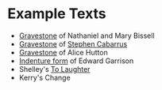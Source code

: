 # Example Texts

 * [Gravestone](texts/Bissell.txt) of Nathaniel and Mary Bissell
 * [Gravestone](texts/Cabarrus.txt) of [Stephen Cabarrus](https://en.wikipedia.org/wiki/Stephen_Cabarrus)
 * [Gravestone](texts/Hutton.txt) of Alice Hutton
 * [Indenture form](texts/Indenture.txt) of Edward Garrison
 * Shelley's [To Laughter](texts/To_Laughter.txt)
 * Kerry's Change
